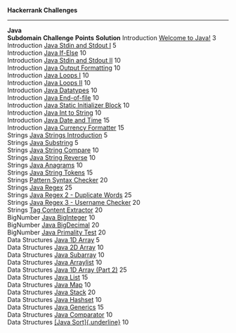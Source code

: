   **Hackerrank Challenges**                                                                                                                       
  --------------------------- ------------------------------------------------------------------------------------------------------ ------------ --------------
  **Java**                                                                                                                                        
  **Subdomain**               **Challenge**                                                                                          **Points**   **Solution**
  Introduction                [Welcome to Java!](https://www.hackerrank.com/challenges/welcome-to-java)                              3            
  Introduction                [Java Stdin and Stdout I](https://www.hackerrank.com/challenges/java-stdin-and-stdout-1)               5            
  Introduction                [Java If-Else](https://www.hackerrank.com/challenges/java-if-else)                                     10           
  Introduction                [Java Stdin and Stdout II](https://www.hackerrank.com/challenges/java-stdin-stdout)                    10           
  Introduction                [Java Output Formatting](https://www.hackerrank.com/challenges/java-output-formatting)                 10           
  Introduction                [Java Loops I](https://www.hackerrank.com/challenges/java-loops-i)                                     10           
  Introduction                [Java Loops II](https://www.hackerrank.com/challenges/java-loops)                                      10           
  Introduction                [Java Datatypes](https://www.hackerrank.com/challenges/java-datatypes)                                 10           
  Introduction                [Java End-of-file](https://www.hackerrank.com/challenges/java-end-of-file)                             10           
  Introduction                [Java Static Initializer Block](https://www.hackerrank.com/challenges/java-static-initializer-block)   10           
  Introduction                [Java Int to String](https://www.hackerrank.com/challenges/java-int-to-string)                         10           
  Introduction                [Java Date and Time](https://www.hackerrank.com/challenges/java-date-and-time)                         15           
  Introduction                [Java Currency Formatter](https://www.hackerrank.com/challenges/java-currency-formatter)               15           
  Strings                     [Java Strings Introduction](https://www.hackerrank.com/challenges/java-strings-introduction)           5            
  Strings                     [Java Substring](https://www.hackerrank.com/challenges/java-substring)                                 5            
  Strings                     [Java String Compare](https://www.hackerrank.com/challenges/java-string-compare)                       10           
  Strings                     [Java String Reverse](https://www.hackerrank.com/challenges/java-string-reverse)                       10           
  Strings                     [Java Anagrams](https://www.hackerrank.com/challenges/java-anagrams)                                   10           
  Strings                     [Java String Tokens](https://www.hackerrank.com/challenges/java-string-tokens)                         15           
  Strings                     [Pattern Syntax Checker](https://www.hackerrank.com/challenges/pattern-syntax-checker)                 20           
  Strings                     [Java Regex](https://www.hackerrank.com/challenges/java-regex)                                         25           
  Strings                     [Java Regex 2 - Duplicate Words](https://www.hackerrank.com/challenges/duplicate-word)                 25           
  Strings                     [Java Regex 3 - Username Checker](https://www.hackerrank.com/challenges/valid-username-checker)        20           
  Strings                     [Tag Content Extractor](https://www.hackerrank.com/challenges/tag-content-extractor)                   20           
  BigNumber                   [Java BigInteger](https://www.hackerrank.com/challenges/java-biginteger)                               10           
  BigNumber                   [Java BigDecimal](https://www.hackerrank.com/challenges/java-bigdecimal)                               20           
  BigNumber                   [Java Primality Test](https://www.hackerrank.com/challenges/java-primality-test)                       20           
  Data Structures             [Java 1D Array](https://www.hackerrank.com/challenges/java-1d-array-introduction)                      5            
  Data Structures             [Java 2D Array](https://www.hackerrank.com/challenges/java-2d-array)                                   10           
  Data Structures             [Java Subarray](https://www.hackerrank.com/challenges/java-negative-subarray)                          10           
  Data Structures             [Java Arraylist](https://www.hackerrank.com/challenges/java-arraylist)                                 10           
  Data Structures             [Java 1D Array (Part 2)](https://www.hackerrank.com/challenges/java-1d-array)                          25           
  Data Structures             [Java List](https://www.hackerrank.com/challenges/java-list)                                           15           
  Data Structures             [Java Map](https://www.hackerrank.com/challenges/phone-book)                                           10           
  Data Structures             [Java Stack](https://www.hackerrank.com/challenges/java-stack)                                         20           
  Data Structures             [Java Hashset](https://www.hackerrank.com/challenges/java-hashset)                                     10           
  Data Structures             [Java Generics](https://www.hackerrank.com/challenges/java-generics)                                   15           
  Data Structures             [Java Comparator](https://www.hackerrank.com/challenges/java-comparator)                               10           
  Data Structures             [[Java Sort]{.underline}](https://www.hackerrank.com/challenges/java-sort)                             10           
                                                                                                                                                  
                                                                                                                                                  
